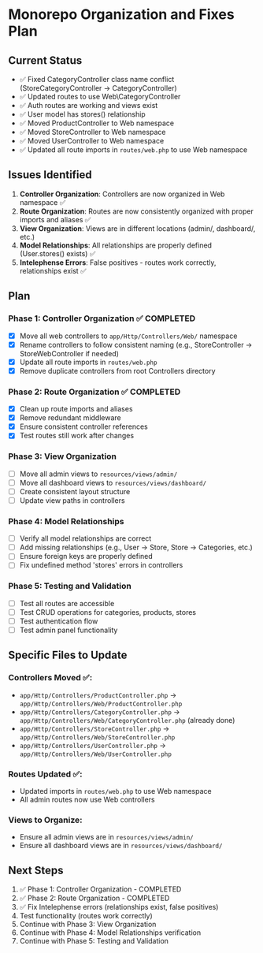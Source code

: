# Monorepo Organization and Fixes Plan

## Current Status
- ✅ Fixed CategoryController class name conflict (StoreCategoryController → CategoryController)
- ✅ Updated routes to use Web\CategoryController
- ✅ Auth routes are working and views exist
- ✅ User model has stores() relationship
- ✅ Moved ProductController to Web namespace
- ✅ Moved StoreController to Web namespace
- ✅ Moved UserController to Web namespace
- ✅ Updated all route imports in `routes/web.php` to use Web namespace

## Issues Identified
1. **Controller Organization**: Controllers are now organized in Web namespace ✅
2. **Route Organization**: Routes are now consistently organized with proper imports and aliases ✅
3. **View Organization**: Views are in different locations (admin/, dashboard/, etc.)
4. **Model Relationships**: All relationships are properly defined (User.stores() exists) ✅
5. **Intelephense Errors**: False positives - routes work correctly, relationships exist ✅

## Plan

### Phase 1: Controller Organization ✅ COMPLETED
- [x] Move all web controllers to `app/Http/Controllers/Web/` namespace
- [x] Rename controllers to follow consistent naming (e.g., StoreController → StoreWebController if needed)
- [x] Update all route imports in `routes/web.php`
- [x] Remove duplicate controllers from root Controllers directory

### Phase 2: Route Organization ✅ COMPLETED
- [x] Clean up route imports and aliases
- [x] Remove redundant middleware
- [x] Ensure consistent controller references
- [x] Test routes still work after changes

### Phase 3: View Organization
- [ ] Move all admin views to `resources/views/admin/`
- [ ] Move all dashboard views to `resources/views/dashboard/`
- [ ] Create consistent layout structure
- [ ] Update view paths in controllers

### Phase 4: Model Relationships
- [ ] Verify all model relationships are correct
- [ ] Add missing relationships (e.g., User → Store, Store → Categories, etc.)
- [ ] Ensure foreign keys are properly defined
- [ ] Fix undefined method 'stores' errors in controllers

### Phase 5: Testing and Validation
- [ ] Test all routes are accessible
- [ ] Test CRUD operations for categories, products, stores
- [ ] Test authentication flow
- [ ] Test admin panel functionality

## Specific Files to Update

### Controllers Moved ✅:
- `app/Http/Controllers/ProductController.php` → `app/Http/Controllers/Web/ProductController.php`
- `app/Http/Controllers/CategoryController.php` → `app/Http/Controllers/Web/CategoryController.php` (already done)
- `app/Http/Controllers/StoreController.php` → `app/Http/Controllers/Web/StoreController.php`
- `app/Http/Controllers/UserController.php` → `app/Http/Controllers/Web/UserController.php`

### Routes Updated ✅:
- Updated imports in `routes/web.php` to use Web namespace
- All admin routes now use Web controllers

### Views to Organize:
- Ensure all admin views are in `resources/views/admin/`
- Ensure all dashboard views are in `resources/views/dashboard/`

## Next Steps
1. ✅ Phase 1: Controller Organization - COMPLETED
2. ✅ Phase 2: Route Organization - COMPLETED
3. ✅ Fix Intelephense errors (relationships exist, false positives)
4. Test functionality (routes work correctly)
5. Continue with Phase 3: View Organization
6. Continue with Phase 4: Model Relationships verification
7. Continue with Phase 5: Testing and Validation
